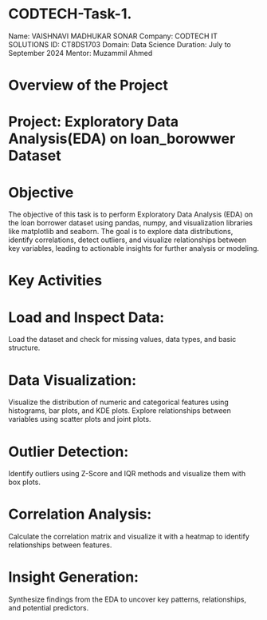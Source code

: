 # CODTECH-Task-1.
Name: VAISHNAVI MADHUKAR SONAR
Company: CODTECH IT SOLUTIONS
ID: CT8DS1703
Domain: Data Science
Duration: July to September 2024
Mentor: Muzammil Ahmed


# Overview of the Project
# Project: Exploratory Data Analysis(EDA) on loan_borowwer Dataset
# Objective
The objective of this task is to perform Exploratory Data Analysis (EDA) on the loan borrower dataset using pandas, numpy, and visualization libraries like matplotlib and seaborn. The goal is to explore data distributions, identify correlations, detect outliers, and visualize relationships between key variables, leading to actionable insights for further analysis or modeling.

# Key Activities
# Load and Inspect Data:
  Load the dataset and check for missing values, data types, and basic structure.
# Data Visualization:
  Visualize the distribution of numeric and categorical features using histograms, bar plots, and KDE plots.
  Explore relationships between variables using scatter plots and joint plots.
# Outlier Detection:
  Identify outliers using Z-Score and IQR methods and visualize them with box plots.
# Correlation Analysis:
  Calculate the correlation matrix and visualize it with a heatmap to identify relationships between features.
# Insight Generation:
  Synthesize findings from the EDA to uncover key patterns, relationships, and potential predictors.
